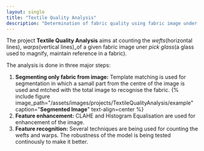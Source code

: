 ```yaml
---
layout: single
title: "Textile Quality Analysis"
description: "Determination of fabric quality using fabric image under pick glass"
---
```


The project __Textile Quality Analysis__ aims at counting the _wefts_(horizontal lines), _warps_(vertical lines)_of a given fabric image uner _pick glass_(a glass used to magnify, maintain reference in a fabric).

The analysis is done in three major steps:

1. __Segmenting only fabric from image:__
Template matching is used for segmentation in which a samall part from the centre of the image is used and mtched with the total image to recognise the fabric.
{% include figure image_path="/assets/images/projects/TextileQualityAnalysis/example" caption="**Segmented Image**" text-align=center %}
1. __Feature enhancement:__ CLAHE and Histogram Equalisation are used for enhancement of the image.
1. __Feature recognition:__ Several techniques are being used for counting the wefts and warps. The robustness of the model is being tested continously to make it better.


